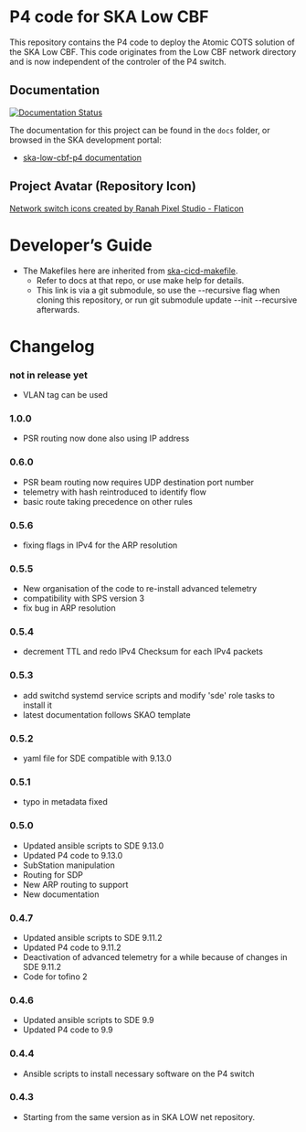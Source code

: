 P4 code for SKA Low CBF
=======================
This repository contains the P4 code to deploy the Atomic COTS solution of the SKA Low CBF. This code originates
from the Low CBF network directory and is now independent of the controler of the P4 switch.

## Documentation
[![Documentation Status](https://readthedocs.org/projects/ska-telescope-ska-low-cbf-p4/badge/?version=latest)](https://developer.skao.int/projects/ska-low-cbf-p4/en/latest/?badge=latest)

The documentation for this project can be found in the `docs` folder, or browsed in the SKA development portal:

* [ska-low-cbf-p4 documentation](https://developer.skatelescope.org/projects/ska-low-cbf-p4/en/latest/index.html "SKA Developer Portal: ska-low-cbf-p4 documentation")

## Project Avatar (Repository Icon)
[Network switch icons created by Ranah Pixel Studio - Flaticon](https://www.flaticon.com/free-icons/network-switch "network switch icons")

# Developer’s Guide

* The Makefiles here are inherited from [ska-cicd-makefile](https://gitlab.com/ska-telescope/sdi/ska-cicd-makefile).
  * Refer to docs at that repo, or use make help for details.
  * This link is via a git submodule, so use the --recursive flag when cloning this repository, or run git submodule update --init --recursive afterwards.


# Changelog

### not in release yet
* VLAN tag can be used

### 1.0.0
* PSR routing now done also using IP address

### 0.6.0
* PSR beam routing now requires UDP destination port number
* telemetry with hash reintroduced to identify flow
* basic route taking precedence on other rules

### 0.5.6
* fixing flags in IPv4 for the ARP resolution

### 0.5.5
* New organisation of the code to re-install advanced telemetry
* compatibility with SPS version 3
* fix bug in ARP resolution

### 0.5.4
* decrement TTL and redo IPv4 Checksum for each IPv4 packets

### 0.5.3
* add switchd systemd service scripts and modify 'sde' role tasks to install it
* latest documentation follows SKAO template

### 0.5.2
* yaml file for SDE compatible with 9.13.0

### 0.5.1
* typo in metadata fixed

### 0.5.0
* Updated ansible scripts to SDE 9.13.0
* Updated P4 code to 9.13.0
* SubStation manipulation
* Routing for SDP 
* New ARP routing to support 
* New documentation 


### 0.4.7
* Updated ansible scripts to SDE 9.11.2
* Updated P4 code to 9.11.2
* Deactivation of advanced telemetry for a while because of changes in SDE 9.11.2
* Code for tofino 2

### 0.4.6
* Updated ansible scripts to SDE 9.9
* Updated P4 code to 9.9

### 0.4.4
* Ansible scripts to install necessary software on the P4 switch

### 0.4.3
* Starting from the same version as in SKA LOW net repository.
